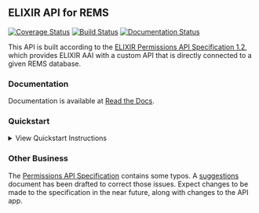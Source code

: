 ## ELIXIR API for REMS

[![Coverage Status](https://coveralls.io/repos/github/CSCfi/elixir-rems-proxy/badge.svg?branch=master)](https://coveralls.io/github/CSCfi/elixir-rems-proxy?branch=master)
[![Build Status](https://travis-ci.org/CSCfi/elixir-rems-proxy.svg?branch=master)](https://travis-ci.org/CSCfi/elixir-rems-proxy)
[![Documentation Status](https://readthedocs.org/projects/elixir-api-for-rems/badge/?version=latest)](https://elixir-api-for-rems.readthedocs.io/en/latest/?badge=latest)

This API is built according to the [ELIXIR Permissions API Specification 1.2](https://app.swaggerhub.com/apis-docs/ELIXIR-Finland/Permissions/1.2), which provides ELIXIR AAI with a custom API that is directly connected to a given REMS database.

### Documentation

Documentation is available at [Read the Docs](https://elixir-api-for-rems.readthedocs.io/en/latest/index.html).

### Quickstart

<details><summary>View Quickstart Instructions</summary>

#### Prerequisites
Set up a REMS database with test data.
```
git clone https://github.com/CSCfi/rems/
cd rems
./dev_db.sh
lein run test-data
```
In case of issues with setting up the REMS database, consult their [GitHub page](https://github.com/CSCfi/rems/).

#### Run API
You can choose to run the API from three different methods:

##### 1. Run without installing
```
git clone https://github.com/CSCfi/elixir-rems-proxy/
cd elixir-rems-proxy
pip install -r requirements.txt
python3 -m api.app
```

##### 2. Install and run
```
git clone https://github.com/CSCfi/elixir-rems-proxy/
cd elixir-rems-proxy
pip install .
elixir_api
```

##### 3. Build image with `s2i` and run in `docker`
```
s2i build git@github.com:CSCfi/elixir-rems-proxy.git \
    centos/python-36-centos7 \
    elixir_api

docker run -p 8080:8080 elixir_api
```

### Using the API
For more technical details, consult the [API Specification](https://app.swaggerhub.com/apis-docs/ELIXIR-Finland/Permissions/1.2)

#### POST /user
`POST` method at `/user` endpoint is used to create a new user with dataset permissions.
```
curl -X POST \
  http://localhost:8080/user \
  -H 'Content-Type: application/json' \
  -d '{
  "user_identifier": "test_user",
  "affiliation": "",
  "datasets": [
    {
      "permissions": [
        {
          "affiliation": "example-org",
          "source_signature": "",
          "url_prefix": "",
          "datasets": [
            "urn:example-dataset-1",
            "urn:example-dataset-2"
          ]
        }
      ]
    }
  ]
}'
```

#### GET /user/username
`GET` method at `/user` endpoint is used to fetch dataset permissions for user.
```
curl -X GET http://localhost:8080/user/test_user
```

#### PATCH /user/username
`PATCH` method at `/user` endpoint is used to update dataset permissions for user.
```
curl -X PATCH \
  http://localhost:8080/user/test_user \
  -H 'Content-Type: application/json' \
  -d '{
  "user_identifier": "",
  "affiliation": "",
  "datasets": [
    {
      "permissions": [
        {
          "affiliation": "example-org",
          "source_signature": "",
          "url_prefix": "",
          "datasets": [
            "urn:example-dataset-3"
          ]
        }
      ]
    }
  ]
}'
```

#### DELETE /user/username
`DELETE` method at `/user` endpoint is used to delete user along with dataset permissions.
```
curl -X DELETE http://localhost:8080/user/test_user
```

</details>

### Other Business
The [Permissions API Specification](https://app.swaggerhub.com/apis-docs/ELIXIR-Finland/Permissions/1.2) contains some typos. A [suggestions](suggestions.md) document has been drafted to correct those issues. Expect changes to be made to the specification in the near future, along with changes to the API app.
